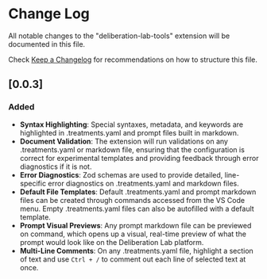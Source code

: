 # Change Log

All notable changes to the "deliberation-lab-tools" extension will be documented in this file.

Check [Keep a Changelog](http://keepachangelog.com/) for recommendations on how to structure this file.

## [0.0.3]

### Added

- **Syntax Highlighting**: Special syntaxes, metadata, and keywords are highlighted in .treatments.yaml and prompt files built in markdown.
- **Document Validation**: The extension will run validations on any .treatments.yaml or markdown file, ensuring that the configuration is correct for experimental templates and providing feedback through error diagnostics if it is not.
- **Error Diagnostics**: Zod schemas are used to provide detailed, line-specific error diagnostics on .treatments.yaml and markdown files.
- **Default File Templates**: Default .treatments.yaml and prompt markdown files can be created through commands accessed from the VS Code menu. Empty .treatments.yaml files can also be autofilled with a default template.
- **Prompt Visual Previews**: Any prompt markdown file can be previewed on command, which opens up a visual, real-time preview of what the prompt would look like on the Deliberation Lab platform.
- **Multi-Line Comments**: On any .treatments.yaml file, highlight a section of text and use `Ctrl + /` to comment out each line of selected text at once.

